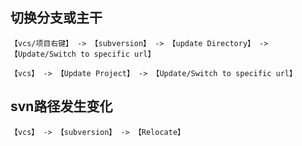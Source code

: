 ## 切换分支或主干
	
	【vcs/项目右键】 -> 【subversion】 -> 【update Directory】 -> 【Update/Switch to specific url】
	
	【vcs】 -> 【Update Project】 -> 【Update/Switch to specific url】
## svn路径发生变化

	【vcs】 -> 【subversion】 -> 【Relocate】
